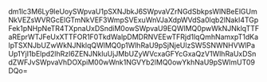 dm1lc3M6Ly9leUoySWpvaU1pSXNJbkJ6SWpvaVZrNGdSbkpsWlNBeElGUmNkVEZsWVRGcElGTmNkVEF3WmpSVExuWnVJaXdpWVdSa0lqb2lNakl4TGpFek1pNHpNeTR4TXpnaUxDSndiM0owSWpvaU9EQWlMQ0pwWkNJNklqTTFaREprWTJFeUxXTTFOR1F0TkdWalpDMDRNVEEwTFRjd1lqQmhNamxpT1dKalpTSXNJbUZwWkNJNklqQWlMQ0p1WlhRaU9pSjNjeUlzSW5SNWNHVWlPaUp1YjI1bElpd2lhRzl6ZENJNkluUjJMbUZyWVcxaGFYcGxaQzV1WlhRaUxDSndZWFJvSWpvaVhDOXpiM00wWnk1NGVYb2lMQ0owYkhNaU9pSWlmUT09DQo=
